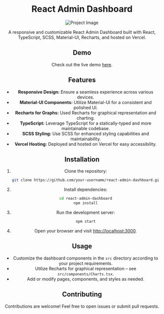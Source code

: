 <div align="center">

  # React Admin Dashboard

  ![Project Image](https://i.ibb.co/9TVV1d9/React-Admin-Pannel-Chetan-Kesare.png)

  A responsive and customizable React Admin Dashboard built with React, TypeScript, SCSS, Material-UI, Recharts, and hosted on Vercel.

  ## Demo

  Check out the live demo [here](https://react-admin-dashboard-pink.vercel.app/).

  ## Features

  - **Responsive Design:** Ensure a seamless experience across various devices.
  - **Material-UI Components:** Utilize Material-UI for a consistent and polished UI.
  - **Recharts for Graphs:** Used Recharts for graphical representation and charting.
  - **TypeScript:** Leverage TypeScript for a statically-typed and more maintainable codebase.
  - **SCSS Styling:** Use SCSS for enhanced styling capabilities and maintainability.
  - **Vercel Hosting:** Deployed and hosted on Vercel for easy accessibility.

  ## Installation

  1. Clone the repository:

     ```bash
     git clone https://github.com/your-username/react-admin-dashboard.git
     ```

  2. Install dependencies:

     ```bash
     cd react-admin-dashboard
     npm install
     ```

  3. Run the development server:

     ```bash
     npm start
     ```

  4. Open your browser and visit [http://localhost:3000](http://localhost:3000).

  ## Usage

  - Customize the dashboard components in the `src` directory according to your project requirements.
  - Utilize Recharts for graphical representation – see `src/components/Charts.tsx`.
  - Add or modify pages, components, and styles as needed.

  ## Contributing

  Contributions are welcome! Feel free to open issues or submit pull requests.

</div>
